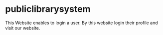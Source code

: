 # publiclibrarysystem
This Website enables to login a user. By this website login their profile and visit our website.
